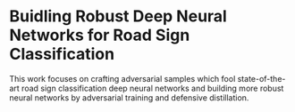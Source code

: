 # Buidling Robust Deep Neural Networks for Road Sign Classification

This work focuses on crafting adversarial samples which fool state-of-the-art road sign classification deep neural networks and building more robust neural networks by adversarial training and defensive distillation.
